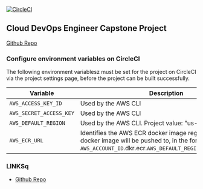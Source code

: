 [![CircleCI](https://circleci.com/gh/JeamBeamcim/udacity-my-capstone-project.svg?style=svg)](https://circleci.com/gh/JeamBeamCim/udacity-my-capstone-project/)

## Cloud DevOps Engineer Capstone Project

[Github Repo](https://github.com/eamBeamCim/udacity-my-capstone-project.git)

### Configure environment variables on CircleCI

The following environment variablesz must be set for the project on CircleCI via the project settings page, before the project can be built successfully.

| Variable                 | Description                                                                                                                                                     |
| ------------------------ |-----------------------------------------------------------------------------------------------------------------------------------------------------------------|
| `AWS_ACCESS_KEY_ID`      | Used by the AWS CLI                                                                                                                                             |
| `AWS_SECRET_ACCESS_KEY ` | Used by the AWS CLI                                                                                                                                             |
| `AWS_DEFAULT_REGION`     | Used by the AWS CLI. Project value: "us-east-1"                                                                                                                 |
| `AWS_ECR_URL`            | Identifies the AWS ECR docker image registry that the docker image will be pushed to, in the format `AWS_ACCOUNT_ID`.dkr.ecr.`AWS_DEFAULT_REGION`.amazonaws.com |

### LINKSq

- [Github Repo](https://github.com/kelanik8/capstone-project.git)

